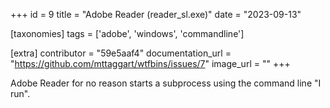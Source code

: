 +++
id = 9
title = "Adobe Reader (reader_sl.exe)"
date = "2023-09-13"

[taxonomies]
tags = ['adobe', 'windows', 'commandline']

[extra]
contributor = "59e5aaf4"
documentation_url = "https://github.com/mttaggart/wtfbins/issues/7"
image_url = ""
+++
   
Adobe Reader for no reason starts a subprocess using the command line "I run". 

<!-- more -->
